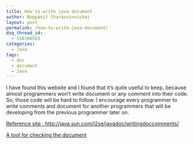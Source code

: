 ```yaml
---
title: How to write java document
author: Noppanit Charassinvichai
layout: post
permalink: /how-to-write-java-document/
dsq_thread_id:
  - 518108563
categories:
  - Java
tags:
  - doc
  - document
  - Java
---
```

<p style="text-align: left;">
  I have found this website and I found that it&#8217;s quite useful to keep, because almost programmers won&#8217;t write document or any comment into their code. So, those code will be hard to follow. I encourage every programmer to write comments and document for another programmers that will be developing from the previous programmer later on.
</p>

<p style="text-align: left;">
  <a href="http://java.sun.com/j2se/javadoc/writingdoccomments/#examples">Reference site : http://java.sun.com/j2se/javadoc/writingdoccomments/</a>
</p>

<p style="text-align: left;">
  <a href="http://java.sun.com/j2se/javadoc/doccheck/index.html">A tool for checking the document</a>
</p>